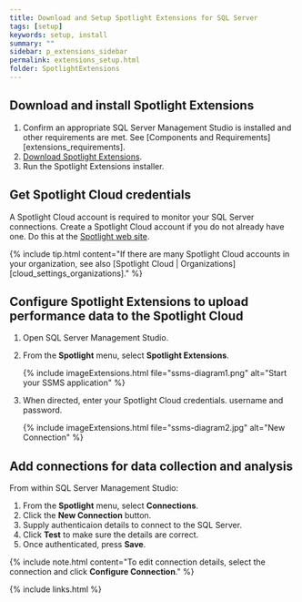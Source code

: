 ```yaml
---
title: Download and Setup Spotlight Extensions for SQL Server
tags: [setup]
keywords: setup, install
summary: ""
sidebar: p_extensions_sidebar
permalink: extensions_setup.html
folder: SpotlightExtensions
---
```




## Download and install Spotlight Extensions

1. Confirm an appropriate SQL Server Management Studio is installed and other requirements are met. See [Components and Requirements][extensions_requirements].
2. [Download Spotlight Extensions](https://www.spotlightessentials.com/download/register).
3. Run the Spotlight Extensions installer.


## Get Spotlight Cloud credentials
A Spotlight Cloud account is required to monitor your SQL Server connections. Create a Spotlight Cloud account if you do not already have one. Do this at the [Spotlight web site](https://www.spotlightessentials.com/home/SignUp).

{% include tip.html content="If there are many Spotlight Cloud accounts in your organization, see also [Spotlight Cloud \| Organizations][cloud_settings_organizations]." %}


## Configure Spotlight Extensions to upload performance data to the Spotlight Cloud

1. Open SQL Server Management Studio.
2. From the **Spotlight** menu, select **Spotlight Extensions**.

   {% include imageExtensions.html file="ssms-diagram1.png" alt="Start your SSMS application" %}

3. When directed, enter your Spotlight Cloud credentials. username and password.

   {% include imageExtensions.html file="ssms-diagram2.jpg" alt="New Connection" %}


## Add connections for data collection and analysis

From within SQL Server Management Studio:

1. From the **Spotlight** menu, select **Connections**.
2. Click the **New Connection** button.
3. Supply authenticaion details to connect to the SQL Server.
4. Click **Test** to make sure the details are correct.
5. Once authenticated, press **Save**.

{% include note.html content="To edit connection details, select the connection and click **Configure Connection**." %}

{% include links.html %}
